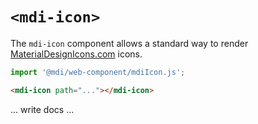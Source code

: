 # `<mdi-icon>`

The `mdi-icon` component allows a standard way to render [MaterialDesignIcons.com](https://materialdesignicons.com) icons.

```typescript
import '@mdi/web-component/mdiIcon.js';
```

```html
<mdi-icon path="..."></mdi-icon>
```

... write docs ...
